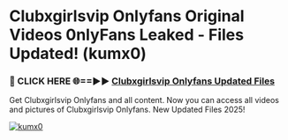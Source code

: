 # Clubxgirlsvip Onlyfans Original Videos 0nlyFans Leaked - Files Updated! (kumx0)

<h3>🔴 CLICK HERE 🌐==►► <a href="https://tinyurl.com/ehrbuxhb" rel="nofollow">Clubxgirlsvip Onlyfans Updated Files</a></h3>

Get Clubxgirlsvip Onlyfans and all content. Now you can access all videos and pictures of Clubxgirlsvip Onlyfans. New Updated Files 2025!

[![kumx0](https://i.imgur.com/lVYEuWS.gif)](https://tinyurl.com/ehrbuxhb)
